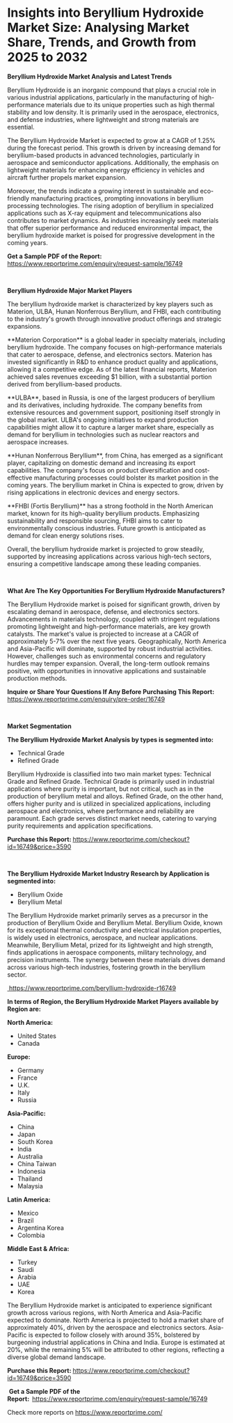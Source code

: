 <p><h1>Insights into Beryllium Hydroxide Market Size: Analysing Market Share, Trends, and Growth from 2025 to 2032</h1></p><p><strong>Beryllium Hydroxide Market Analysis and Latest Trends</strong></p>
<p><p>Beryllium Hydroxide is an inorganic compound that plays a crucial role in various industrial applications, particularly in the manufacturing of high-performance materials due to its unique properties such as high thermal stability and low density. It is primarily used in the aerospace, electronics, and defense industries, where lightweight and strong materials are essential.</p><p>The Beryllium Hydroxide Market is expected to grow at a CAGR of 1.25% during the forecast period. This growth is driven by increasing demand for beryllium-based products in advanced technologies, particularly in aerospace and semiconductor applications. Additionally, the emphasis on lightweight materials for enhancing energy efficiency in vehicles and aircraft further propels market expansion.</p><p>Moreover, the trends indicate a growing interest in sustainable and eco-friendly manufacturing practices, prompting innovations in beryllium processing technologies. The rising adoption of beryllium in specialized applications such as X-ray equipment and telecommunications also contributes to market dynamics. As industries increasingly seek materials that offer superior performance and reduced environmental impact, the beryllium hydroxide market is poised for progressive development in the coming years.</p></p>
<p><strong>Get a Sample PDF of the Report:&nbsp;</strong> <a href="https://www.reportprime.com/enquiry/request-sample/16749?utm_campaign=2299&utm_medium=2&utm_source=Github&utm_content=ia&utm_term=18032025&utm_id=beryllium-hydroxide">https://www.reportprime.com/enquiry/request-sample/16749</a></p>
<p>&nbsp;</p>
<p><strong>Beryllium Hydroxide Major Market Players</strong></p>
<p><p>The beryllium hydroxide market is characterized by key players such as Materion, ULBA, Hunan Nonferrous Beryllium, and FHBI, each contributing to the industry's growth through innovative product offerings and strategic expansions.</p><p>**Materion Corporation** is a global leader in specialty materials, including beryllium hydroxide. The company focuses on high-performance materials that cater to aerospace, defense, and electronics sectors. Materion has invested significantly in R&D to enhance product quality and applications, allowing it a competitive edge. As of the latest financial reports, Materion achieved sales revenues exceeding $1 billion, with a substantial portion derived from beryllium-based products.</p><p>**ULBA**, based in Russia, is one of the largest producers of beryllium and its derivatives, including hydroxide. The company benefits from extensive resources and government support, positioning itself strongly in the global market. ULBA's ongoing initiatives to expand production capabilities might allow it to capture a larger market share, especially as demand for beryllium in technologies such as nuclear reactors and aerospace increases.</p><p>**Hunan Nonferrous Beryllium**, from China, has emerged as a significant player, capitalizing on domestic demand and increasing its export capabilities. The company's focus on product diversification and cost-effective manufacturing processes could bolster its market position in the coming years. The beryllium market in China is expected to grow, driven by rising applications in electronic devices and energy sectors.</p><p>**FHBI (Fortis Beryllium)** has a strong foothold in the North American market, known for its high-quality beryllium products. Emphasizing sustainability and responsible sourcing, FHBI aims to cater to environmentally conscious industries. Future growth is anticipated as demand for clean energy solutions rises.</p><p>Overall, the beryllium hydroxide market is projected to grow steadily, supported by increasing applications across various high-tech sectors, ensuring a competitive landscape among these leading companies.</p></p>
<p>&nbsp;</p>
<p><strong>What Are The Key Opportunities For Beryllium Hydroxide Manufacturers?</strong></p>
<p><p>The Beryllium Hydroxide market is poised for significant growth, driven by escalating demand in aerospace, defense, and electronics sectors. Advancements in materials technology, coupled with stringent regulations promoting lightweight and high-performance materials, are key growth catalysts. The market's value is projected to increase at a CAGR of approximately 5-7% over the next five years. Geographically, North America and Asia-Pacific will dominate, supported by robust industrial activities. However, challenges such as environmental concerns and regulatory hurdles may temper expansion. Overall, the long-term outlook remains positive, with opportunities in innovative applications and sustainable production methods.</p></p>
<p><strong>Inquire or Share Your Questions If Any Before Purchasing This Report:</strong> <a href="https://www.reportprime.com/enquiry/pre-order/16749?utm_campaign=2299&utm_medium=2&utm_source=Github&utm_content=ia&utm_term=18032025&utm_id=beryllium-hydroxide">https://www.reportprime.com/enquiry/pre-order/16749</a></p>
<p>&nbsp;</p>
<p><strong>Market Segmentation</strong></p>
<p><strong>The Beryllium Hydroxide Market Analysis by types is segmented into:</strong></p>
<p><ul><li>Technical Grade</li><li>Refined Grade</li></ul></p>
<p><p>Beryllium Hydroxide is classified into two main market types: Technical Grade and Refined Grade. Technical Grade is primarily used in industrial applications where purity is important, but not critical, such as in the production of beryllium metal and alloys. Refined Grade, on the other hand, offers higher purity and is utilized in specialized applications, including aerospace and electronics, where performance and reliability are paramount. Each grade serves distinct market needs, catering to varying purity requirements and application specifications.</p></p>
<p><strong>Purchase this Report:&nbsp;</strong><a href="https://www.reportprime.com/checkout?id=16749&price=3590&utm_campaign=2299&utm_medium=2&utm_source=Github&utm_content=ia&utm_term=18032025&utm_id=beryllium-hydroxide">https://www.reportprime.com/checkout?id=16749&price=3590</a></p>
<p>&nbsp;</p>
<p><strong>The Beryllium Hydroxide Market Industry Research by Application is segmented into:</strong></p>
<p><ul><li>Beryllium Oxide</li><li>Beryllium Metal</li></ul></p>
<p><p>The Beryllium Hydroxide market primarily serves as a precursor in the production of Beryllium Oxide and Beryllium Metal. Beryllium Oxide, known for its exceptional thermal conductivity and electrical insulation properties, is widely used in electronics, aerospace, and nuclear applications. Meanwhile, Beryllium Metal, prized for its lightweight and high strength, finds applications in aerospace components, military technology, and precision instruments. The synergy between these materials drives demand across various high-tech industries, fostering growth in the beryllium sector.</p></p>
<p><a href="https://www.reportprime.com/beryllium-hydroxide-r16749?utm_campaign=2299&utm_medium=2&utm_source=Github&utm_content=ia&utm_term=18032025&utm_id=beryllium-hydroxide">&nbsp;https://www.reportprime.com/beryllium-hydroxide-r16749</a></p>
<p><strong>In terms of Region, the Beryllium Hydroxide Market Players available by Region are:</strong></p>
<p>
    <p> <strong> North America: </strong>
        <ul>
            <li>United States</li>
            <li>Canada</li>
        </ul>
        </p> 
    <p> <strong> Europe: </strong>
        <ul>
            <li>Germany</li>
            <li>France</li>
            <li>U.K.</li>
            <li>Italy</li>
            <li>Russia</li>
        </ul>
        </p> 
    <p> <strong> Asia-Pacific: </strong>
        <ul>
            <li>China</li>
            <li>Japan</li>
            <li>South Korea</li>
            <li>India</li>
            <li>Australia</li>
            <li>China Taiwan</li>
            <li>Indonesia</li>
            <li>Thailand</li>
            <li>Malaysia</li>
        </ul>
        </p> 
    <p> <strong> Latin America: </strong>
        <ul>
            <li>Mexico</li>
            <li>Brazil</li>
            <li>Argentina Korea</li>
            <li>Colombia</li>
        </ul>
        </p> 
    <p> <strong> Middle East & Africa: </strong>
        <ul>
            <li>Turkey</li>
            <li>Saudi</li>
            <li>Arabia</li>
            <li>UAE</li>
            <li>Korea</li>
        </ul>
    </p>
    </p>
<p><p>The Beryllium Hydroxide market is anticipated to experience significant growth across various regions, with North America and Asia-Pacific expected to dominate. North America is projected to hold a market share of approximately 40%, driven by the aerospace and electronics sectors. Asia-Pacific is expected to follow closely with around 35%, bolstered by burgeoning industrial applications in China and India. Europe is estimated at 20%, while the remaining 5% will be attributed to other regions, reflecting a diverse global demand landscape.</p></p>
<p><strong>Purchase this Report: </strong><a href="https://www.reportprime.com/checkout?id=16749&price=3590&utm_campaign=2299&utm_medium=2&utm_source=Github&utm_content=ia&utm_term=18032025&utm_id=beryllium-hydroxide">https://www.reportprime.com/checkout?id=16749&price=3590</a></p>
<p>&nbsp;<strong>Get a Sample PDF of the Report:&nbsp;&nbsp;</strong><a href="https://www.reportprime.com/enquiry/request-sample/16749?utm_campaign=2299&utm_medium=2&utm_source=Github&utm_content=ia&utm_term=18032025&utm_id=beryllium-hydroxide">https://www.reportprime.com/enquiry/request-sample/16749</a></p>
<p><strong></strong></p>
<p>Check more reports on <a href="https://www.reportprime.com/?utm_campaign=2299&utm_medium=2&utm_source=Github&utm_content=ia&utm_term=18032025&utm_id=beryllium-hydroxide">https://www.reportprime.com/</a></p>